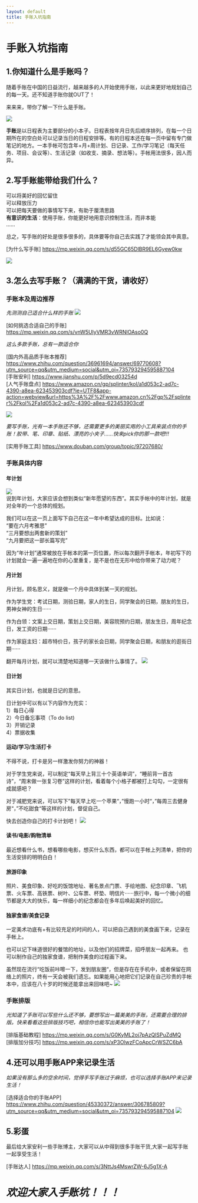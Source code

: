 ```yaml
---
layout: default
title: 手账入坑指南
---
```


# **手账入坑指南**

## 1.你知道什么是手账吗？

随着手账在中国的日益流行，越来越多的人开始使用手账，以此来更好地规划自己的每一天。还不知道手账你就OUT了！  

来来来，带你了解一下什么是手账。  

![](http://ww1.sinaimg.cn/large/005G4gdegy1fvkqnh9p0xj310o10otuu.jpg)

**手账**是以日程表为主要部分的小本子。日程表按年月日先后顺序排列，在每一个日期所在的空白处可以记录当日的日程安排等。有的日程本还在每一页中留有专门做笔记的地方。一本手帐可包含年+月+周计划、日记录、工作/学习笔记（每天任务、项目、会议等）、生活记录（如收支、摘录、想法等）。手帐用法很多，因人而异。 
## 2.写手账能带给我们什么？ 
可以将美好的回忆留住   
可以释放压力  
可以把每天要做的事情写下来，有助于厘清思路  
**有意识的生活**：使用手账，你能更好地用意识控制生活，而非本能  
……

总之，写手账的好处是很多很多的，具体要等你自己去实践了才能领会其中真意。

[为什么写手账]  <https://mp.weixin.qq.com/s/d55GC65DlBR9EL6Gyew0kw>

![](http://ww1.sinaimg.cn/large/005G4gdegy1fvkqy3krcjj30jg0jgwgf.jpg)
## 3.怎么去写手账？（满满的干货，请收好）
### 手账本及周边推荐

*先测测自己适合什么样的手账*
![](http://ww1.sinaimg.cn/large/005G4gdegy1fvkqyxj6dnj30vm0n4q4x.jpg)

[如何挑选合适自己的手账]  <https://mp.weixin.qq.com/s/vnW5UlyVMR3vWRNlOAso0Q>

*这么多款手账，总有一款适合你*

[国内外高品质手账本推荐]  <https://www.zhihu.com/question/36961694/answer/69770608?utm_source=qq&utm_medium=social&utm_oi=735793294595887104>  
[手账安利]   <https://www.jianshu.com/p/5d9ecd03254d>  
[人气手账盘点]  <https://www.amazon.cn/gp/splinter/kol/a1d053c2-ad7c-4390-a8ea-623453903cdf?ie=UTF8&app-action=webview&url=https%3A%2F%2Fwww.amazon.cn%2Fgp%2Fsplinter%2Fkol%2Fa1d053c2-ad7c-4390-a8ea-623453903cdf>

![](http://ww1.sinaimg.cn/large/005G4gdegy1fvkqzzp5t6j30du0drq50.jpg)


*要写手账，光有一本手账还不够，还需要更多的美丽实用的小工具来装点你的手账！胶带、笔、印章、贴纸、漂亮的小夹子……快来pick你的那一款吧!!!*  

[实用手账工具]   <https://www.douban.com/group/topic/97207680/>


### 手账具体内容

#### 年计划
![](http://ww1.sinaimg.cn/large/005G4gdegy1fvkqu7y2zgj30fo0fodh6.jpg)  
说到年计划，大家应该会想到类似“新年愿望的东西”。其实手帐中的年计划，就是对全年的一个总体的规划。

我们可以在这一页上面写下自己在这一年中希望达成的目标。比如说：  
“要在六月考雅思”  
“三月要想出两套新的策划”  
“九月要把这一部长篇写完”  

因为“年计划”通常被放在手帐本的第一页位置，所以每次翻开手帐本，年初写下的计划就会一遍一遍地在你的心里重复，是不是也在无形中给你带来了动力呢？


#### 月计划

月计划，顾名思义，就是做一个月中具体到某一天的规划。

作为学生党：考试日期，测验日期，家人的生日，同学聚会的日期，朋友的生日，男神女神的生日······

作为白领：文案上交日期，策划上交日期，美容院预约日期，朋友生日，周年纪念日，发工资的日期······

作为家庭主妇：超市特价日，孩子的家长会日期，同学聚会日期，和朋友的逛街日期······

翻开每月计划，就可以清楚地知道哪一天该做什么事情了。
![](http://ww1.sinaimg.cn/large/005G4gdegy1fvkqutrq1pj30fo0fognk.jpg)

#### 日计划

其实日计划，也就是日记的意思。

日计划中可以有以下内容作为充实：  
1）每日心得  
2）今日备忘事项（To do list)  
3）开销记录  
4）票据收集  


#### 运动/学习/生活打卡

不得不说，打卡是另一样激发你努力的神器！

对于学生党来说，可以制定“每天早上背三十个英语单词”，“睡前背一首古诗”，“周末做一张复习卷”这样的计划，看着每个小格子都被打上勾勾，一定很有成就感吧？

对于减肥党来说，可以写下”每天早上吃一个苹果“，”慢跑一小时“，”每周三去健身房“，”不吃甜食“等这样的计划，督促自己。

快去创造你自己的打卡计划吧！
![](http://ww1.sinaimg.cn/large/005G4gdegy1fvkr2hjgcbj30fo0brgmb.jpg)
#### 读书/电影/购物清单

最近想看什么书，想看哪些电影，想买什么东西，都可以在手帐上列清单，把你的生活安排的明明白白！

#### 旅游印象

照片、美食印象、好吃的饭馆地址、著名景点门票、手绘地图、纪念印章、飞机票、火车票、高铁票、树叶、公车票、杯垫、明信片······旅行中，每一个微小的细节都是大大的快乐，每一样细小的纪念都会在多年后唤起美好的回忆。

#### 独家食谱/美食记录

一定美术功底有+有比较充足的时间的人，可以把自己遇到的美食画下来，记录在手帐上。

也可以记下味道很好的餐馆的地址，以及他们的招牌菜，招呼朋友一起再来。
也可以制作自己的独家食谱，把制作美食的过程画下来。

虽然现在流行“吃饭前咔嚓一下，发到朋友圈“，但是存在在手机中，或者保留在网络上的照片，终有一天会被我们遗忘。如果能用心地把它们记录在自己珍贵的手帐本中，应该在八十岁的时候还能拿出来回味吧~
![](http://ww1.sinaimg.cn/large/005G4gdegy1fvkqwm3nbwj30fo0m5gop.jpg)
### 手账排版
*光知道了手账可以写些什么还不够，要想写出一篇美美的手账，还需要合理的排版。快来看看这些排版技巧吧，相信你也能写出美美的手账了！*

[排版基础教程]  <https://mp.weixin.qq.com/s/G0KyML2oj7pAzQlSPuZdMQ>  
[排版加分技巧]  <https://mp.weixin.qq.com/s/xP3OlwzFCoApcCrWSZC6bA>
## 4.还可以用手账APP来记录生活 
*如果没有那么多的空余时间，觉得手写手账过于麻烦，也可以选择手账APP来记录生活！* 

[选择适合你的手账APP]  <https://www.zhihu.com/question/45330372/answer/306785809?utm_source=qq&utm_medium=social&utm_oi=735793294595887104>
![](http://ww1.sinaimg.cn/large/005G4gdegy1fvkrbb9p7dj30ju0exaea.jpg)
## 5.彩蛋
最后给大家安利一些手账博主，大家可以从中得到很多手账干货,大家一起写手账一起享受生活！

[手账达人]  <https://mp.weixin.qq.com/s/3NttJs4MswrZW-6J5g1X-A>


# *欢迎大家入手账坑！！！*